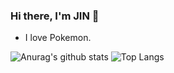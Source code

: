 ### Hi there, I'm JIN 👋

- I love Pokemon.

![Anurag's github stats](https://github-readme-stats.vercel.app/api?username=JINJITING&show_icons=true)
![Top Langs](https://github-readme-stats.vercel.app/api/top-langs/?username=JINJITING)



<!--
**JINJITING/JINJITING** is a ✨ _special_ ✨ repository because its `README.md` (this file) appears on your GitHub profile.

- 🌱 I’m currently learning ...
- 👯 I’m looking to collaborate on ...
- 🤔 I’m looking for help with ...
- 💬 Ask me about ...
- 📫 How to reach me: ...
- 😄 Pronouns: ...
- ⚡ Fun fact: ...
-->
